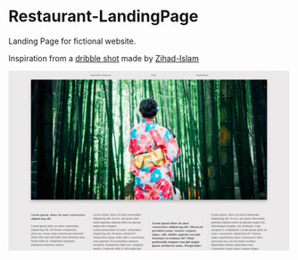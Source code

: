# Restaurant-LandingPage
Landing Page for fictional website.

Inspiration from a [dribble shot](https://dribbble.com/shots/3795464-Resturant/attachments/855976) made by [Zihad-Islam](https://dribbble.com/Zihad-Islam)



![alt text](https://github.com/DEmanderbag/Editorial-Layout/blob/master/editorial-layout2/img/Screenshot_2019-07-16%20EditorialLayout%232.jpg)
